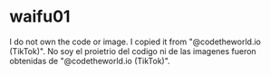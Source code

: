 # waifu01
I do not own the code or image. I copied it from "@codetheworld.io (TikTok)".
No soy el proietrio del codigo ni de las imagenes fueron obtenidas de  "@codetheworld.io (TikTok)".
